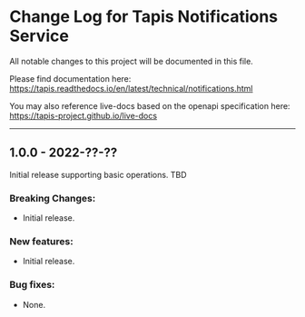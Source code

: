 # Change Log for Tapis Notifications Service

All notable changes to this project will be documented in this file.

Please find documentation here:
https://tapis.readthedocs.io/en/latest/technical/notifications.html

You may also reference live-docs based on the openapi specification here:
https://tapis-project.github.io/live-docs


---------------------------------------------------------------------------
## 1.0.0 - 2022-??-??

Initial release supporting basic operations. TBD

### Breaking Changes:
- Initial release.

### New features:
 - Initial release.

### Bug fixes:
- None.
